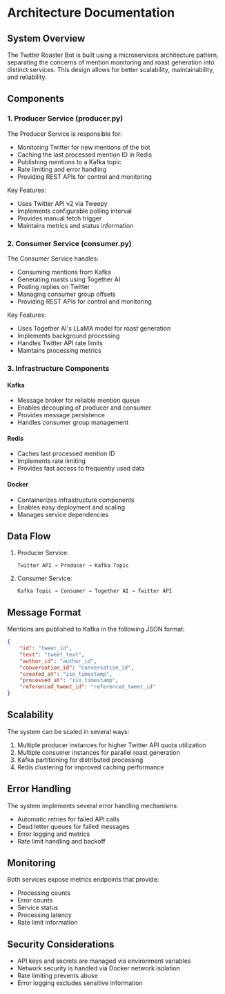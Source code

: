 
# Architecture Documentation

## System Overview

The Twitter Roaster Bot is built using a microservices architecture pattern, separating the concerns of mention monitoring and roast generation into distinct services. This design allows for better scalability, maintainability, and reliability.

## Components

### 1. Producer Service (producer.py)

The Producer Service is responsible for:
- Monitoring Twitter for new mentions of the bot
- Caching the last processed mention ID in Redis
- Publishing mentions to a Kafka topic
- Rate limiting and error handling
- Providing REST APIs for control and monitoring

Key Features:
- Uses Twitter API v2 via Tweepy
- Implements configurable polling interval
- Provides manual fetch trigger
- Maintains metrics and status information

### 2. Consumer Service (consumer.py)

The Consumer Service handles:
- Consuming mentions from Kafka
- Generating roasts using Together AI
- Posting replies on Twitter
- Managing consumer group offsets
- Providing REST APIs for control and monitoring

Key Features:
- Uses Together AI's LLaMA model for roast generation
- Implements background processing
- Handles Twitter API rate limits
- Maintains processing metrics

### 3. Infrastructure Components

#### Kafka
- Message broker for reliable mention queue
- Enables decoupling of producer and consumer
- Provides message persistence
- Handles consumer group management

#### Redis
- Caches last processed mention ID
- Implements rate limiting
- Provides fast access to frequently used data

#### Docker
- Containerizes infrastructure components
- Enables easy deployment and scaling
- Manages service dependencies

## Data Flow

1. Producer Service:
   ```
   Twitter API → Producer → Kafka Topic
   ```

2. Consumer Service:
   ```
   Kafka Topic → Consumer → Together AI → Twitter API
   ```

## Message Format

Mentions are published to Kafka in the following JSON format:
```json
{
    "id": "tweet_id",
    "text": "tweet_text",
    "author_id": "author_id",
    "conversation_id": "conversation_id",
    "created_at": "iso_timestamp",
    "processed_at": "iso_timestamp",
    "referenced_tweet_id": "referenced_tweet_id"
}
```

## Scalability

The system can be scaled in several ways:
1. Multiple producer instances for higher Twitter API quota utilization
2. Multiple consumer instances for parallel roast generation
3. Kafka partitioning for distributed processing
4. Redis clustering for improved caching performance

## Error Handling

The system implements several error handling mechanisms:
- Automatic retries for failed API calls
- Dead letter queues for failed messages
- Error logging and metrics
- Rate limit handling and backoff

## Monitoring

Both services expose metrics endpoints that provide:
- Processing counts
- Error counts
- Service status
- Processing latency
- Rate limit information

## Security Considerations

- API keys and secrets are managed via environment variables
- Network security is handled via Docker network isolation
- Rate limiting prevents abuse
- Error logging excludes sensitive information